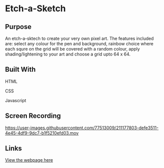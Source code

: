 # Etch-a-Sketch

## Purpose
An etch-a-sktech to create your very own pixel art. The features included are: select any colour for the pen and background, rainbow choice where each squre on the grid will be covered with a random colour, apply shading/lightening to your art and choose a grid upto 64 x 64. 


## Built With
HTML

CSS

Javascript

## Screen Recording

https://user-images.githubusercontent.com/77513009/211177803-defe3511-4e45-4df9-9dc7-b1f5210efd03.mov

## Links
[View the webpage here]()
